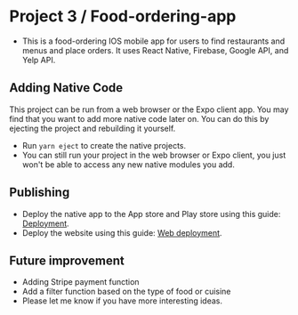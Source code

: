 # Project 3 / Food-ordering-app 


- This is a food-ordering IOS mobile app for users to find restaurants and menus and place orders. It uses React Native, Firebase, Google API, and Yelp API. 

## Adding Native Code

This project can be run from a web browser or the Expo client app. You may find that you want to add more native code later on. You can do this by ejecting the project and rebuilding it yourself.

- Run `yarn eject` to create the native projects.
- You can still run your project in the web browser or Expo client, you just won't be able to access any new native modules you add.

## Publishing

- Deploy the native app to the App store and Play store using this guide: [Deployment](https://docs.expo.dev/distribution/app-stores/).
- Deploy the website using this guide: [Web deployment](https://docs.expo.dev/distribution/publishing-websites/).

## Future improvement

- Adding Stripe payment function
- Add a filter function based on the type of food or cuisine
- Please let me know if you have more interesting ideas.
